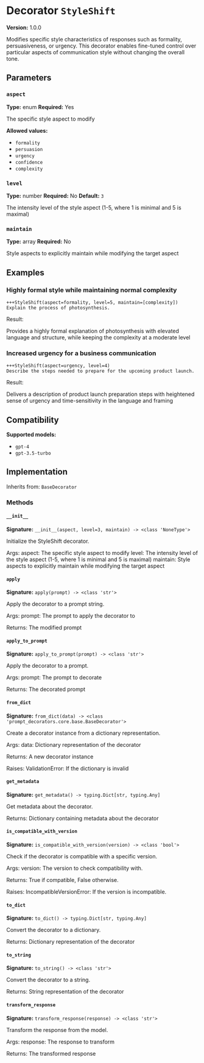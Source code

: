 # Decorator `StyleShift`

**Version:** 1.0.0

Modifies specific style characteristics of responses such as formality, persuasiveness, or urgency. This decorator enables fine-tuned control over particular aspects of communication style without changing the overall tone.

## Parameters

### `aspect`

**Type:** enum
**Required:** Yes

The specific style aspect to modify

**Allowed values:**

- `formality`
- `persuasion`
- `urgency`
- `confidence`
- `complexity`

### `level`

**Type:** number
**Required:** No
**Default:** `3`

The intensity level of the style aspect (1-5, where 1 is minimal and 5 is maximal)

### `maintain`

**Type:** array
**Required:** No

Style aspects to explicitly maintain while modifying the target aspect

## Examples

### Highly formal style while maintaining normal complexity

```
+++StyleShift(aspect=formality, level=5, maintain=[complexity])
Explain the process of photosynthesis.
```

Result:

Provides a highly formal explanation of photosynthesis with elevated language and structure, while keeping the complexity at a moderate level

### Increased urgency for a business communication

```
+++StyleShift(aspect=urgency, level=4)
Describe the steps needed to prepare for the upcoming product launch.
```

Result:

Delivers a description of product launch preparation steps with heightened sense of urgency and time-sensitivity in the language and framing

## Compatibility

**Supported models:**

- `gpt-4`
- `gpt-3.5-turbo`

## Implementation

Inherits from: `BaseDecorator`

### Methods

#### `__init__`

**Signature:** `__init__(aspect, level=3, maintain) -> <class 'NoneType'>`

Initialize the StyleShift decorator.

Args:
    aspect: The specific style aspect to modify
    level: The intensity level of the style aspect (1-5, where 1 is minimal and 5 is maximal)
    maintain: Style aspects to explicitly maintain while modifying the target aspect

#### `apply`

**Signature:** `apply(prompt) -> <class 'str'>`

Apply the decorator to a prompt string.

Args:
    prompt: The prompt to apply the decorator to


Returns:
    The modified prompt

#### `apply_to_prompt`

**Signature:** `apply_to_prompt(prompt) -> <class 'str'>`

Apply the decorator to a prompt.

Args:
    prompt: The prompt to decorate

Returns:
    The decorated prompt

#### `from_dict`

**Signature:** `from_dict(data) -> <class 'prompt_decorators.core.base.BaseDecorator'>`

Create a decorator instance from a dictionary representation.

Args:
    data: Dictionary representation of the decorator

Returns:
    A new decorator instance

Raises:
    ValidationError: If the dictionary is invalid

#### `get_metadata`

**Signature:** `get_metadata() -> typing.Dict[str, typing.Any]`

Get metadata about the decorator.

Returns:
    Dictionary containing metadata about the decorator

#### `is_compatible_with_version`

**Signature:** `is_compatible_with_version(version) -> <class 'bool'>`

Check if the decorator is compatible with a specific version.

Args:
    version: The version to check compatibility with.


Returns:
    True if compatible, False otherwise.


Raises:
    IncompatibleVersionError: If the version is incompatible.

#### `to_dict`

**Signature:** `to_dict() -> typing.Dict[str, typing.Any]`

Convert the decorator to a dictionary.

Returns:
    Dictionary representation of the decorator

#### `to_string`

**Signature:** `to_string() -> <class 'str'>`

Convert the decorator to a string.

Returns:
    String representation of the decorator

#### `transform_response`

**Signature:** `transform_response(response) -> <class 'str'>`

Transform the response from the model.

Args:
    response: The response to transform

Returns:
    The transformed response
